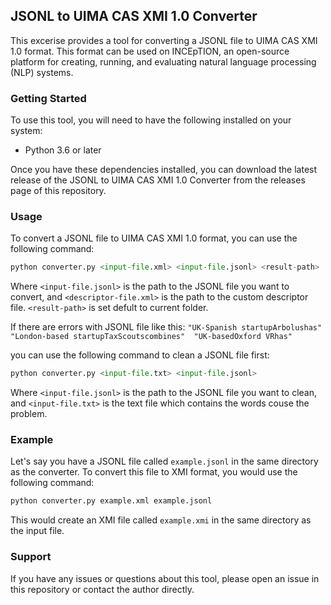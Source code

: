 ## JSONL to UIMA CAS XMI 1.0 Converter

This excerise provides a tool for converting a JSONL file to UIMA CAS XMI 1.0 format. This format can be used on INCEpTION, an open-source platform for creating, running, and evaluating natural language processing (NLP) systems.

### Getting Started
To use this tool, you will need to have the following installed on your system:
- Python 3.6 or later

Once you have these dependencies installed, you can download the latest release of the JSONL to UIMA CAS XMI 1.0 Converter from the releases page of this repository.

### Usage
To convert a JSONL file to UIMA CAS XMI 1.0 format, you can use the following command:

```python
python converter.py <input-file.xml> <input-file.jsonl> <result-path>
```

Where `<input-file.jsonl>` is the path to the JSONL file you want to convert, and `<descriptor-file.xml>` is the path to the custom descriptor file. `<result-path>` is set defult to current folder.

If there are errors with JSONL file like this:
`
"UK-Spanish startupArbolushas" 
"London-based startupTaxScoutscombines" 
"UK-basedOxford VRhas" 
`

you can use the following command to clean a JSONL file first:

```python
python converter.py <input-file.txt> <input-file.jsonl>
```

Where `<input-file.jsonl>` is the path to the JSONL file you want to clean, and `<input-file.txt>` is the text file which contains the words couse the problem.

### Example
Let's say you have a JSONL file called `example.jsonl` in the same directory as the converter. To convert this file to XMI format, you would use the following command:

```python
python converter.py example.xml example.jsonl
```
This would create an XMI file called `example.xmi` in the same directory as the input file.

### Support
If you have any issues or questions about this tool, please open an issue in this repository or contact the author directly.
